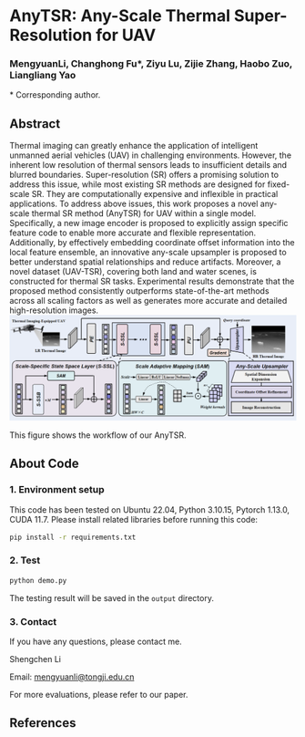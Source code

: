 # AnyTSR: Any-Scale Thermal Super-Resolution for UAV 

### MengyuanLi, Changhong Fu*, Ziyu Lu, Zijie Zhang, Haobo Zuo, Liangliang Yao
\* Corresponding author.

## Abstract
Thermal imaging can greatly enhance the application of intelligent unmanned aerial vehicles (UAV) in challenging environments. However, the inherent low resolution of thermal sensors leads to insufficient details and blurred boundaries. Super-resolution (SR) offers a promising solution to address this issue, while most existing SR methods are designed for fixed-scale SR. They are computationally expensive and inflexible in practical applications. To address above issues, this work proposes a novel any-scale thermal SR method (AnyTSR) for UAV within a single model. Specifically, a new image encoder is proposed to explicitly assign specific feature code to enable more accurate and flexible representation. Additionally, by effectively embedding coordinate offset information into the local feature ensemble, an innovative any-scale upsampler is proposed to better understand spatial relationships and reduce artifacts. Moreover, a novel dataset (UAV-TSR), covering both land and water scenes, is constructed for thermal SR tasks. Experimental results demonstrate that the proposed method consistently outperforms state-of-the-art methods across all scaling factors as well as generates more accurate and detailed high-resolution images.
![Workflow of our AnyTSR](https://github.com/MengyuanLi1106/AnyTSR/blob/main/image/figure.png)

This figure shows the workflow of our AnyTSR.

## About Code
### 1. Environment setup
This code has been tested on Ubuntu 22.04, Python 3.10.15, Pytorch 1.13.0, CUDA 11.7.
Please install related libraries before running this code: 
```bash
pip install -r requirements.txt
```

### 2. Test

```bash 
python demo.py                                
```
The testing result will be saved in the `output` directory.

### 3. Contact
If you have any questions, please contact me.

Shengchen Li

Email: [mengyuanli@tongji.edu.cn](mengyuanli@tongji.edu.cn)

For more evaluations, please refer to our paper.

## References 

```

```
